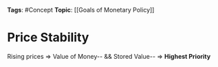 
**Tags**: #Concept 
**Topic**: [[Goals of Monetary Policy]]

# Price Stability
Rising prices => Value of Money-- && Stored Value-- => **Highest Priority**